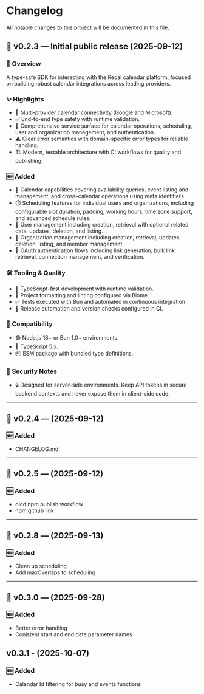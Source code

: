# Changelog

All notable changes to this project will be documented in this file.

## 🚀 v0.2.3 — Initial public release (2025-09-12)

### 🧭 Overview
A type-safe SDK for interacting with the Recal calendar platform, focused on building robust calendar integrations across leading providers.

### ✨ Highlights
- 📅 Multi-provider calendar connectivity (Google and Microsoft).
- ✅ End-to-end type safety with runtime validation.
- 🧩 Comprehensive service surface for calendar operations, scheduling, user and organization management, and authentication.
- ⚠️ Clear error semantics with domain-specific error types for reliable handling.
- 🏗️ Modern, testable architecture with CI workflows for quality and publishing.

### 🆕 Added
- 📅 Calendar capabilities covering availability queries, event listing and management, and cross-calendar operations using meta identifiers.
- ⏱️ Scheduling features for individual users and organizations, including configurable slot duration, padding, working hours, time zone support, and advanced schedule rules.
- 👤 User management including creation, retrieval with optional related data, updates, deletion, and listing.
- 🏢 Organization management including creation, retrieval, updates, deletion, listing, and member management.
- 🔑 OAuth authentication flows including link generation, bulk link retrieval, connection management, and verification.

### 🛠️ Tooling & Quality
- 🧰 TypeScript-first development with runtime validation.
- 🧹 Project formatting and linting configured via Biome.
- ✅ Tests executed with Bun and automated in continuous integration.
- 🚢 Release automation and version checks configured in CI.

### 🧩 Compatibility
- 🟢 Node.js 18+ or Bun 1.0+ environments.
- 📘 TypeScript 5.x.
- 📦 ESM package with bundled type definitions.

### 🔐 Security Notes
- 🔒 Designed for server-side environments. Keep API tokens in secure backend contexts and never expose them in client-side code.

---

## 🚀 v0.2.4 — (2025-09-12)

### 🆕 Added
- CHANGELOG.md

---

## 🚀 v0.2.5 — (2025-09-12)

### 🆕 Added
- oicd npm publish workflow
- npm github link

---

## 🚀 v0.2.8 — (2025-09-13)

### 🆕 Added
- Clean up scheduling
- Add maxOverlaps to scheduling

---

## 🚀 v0.3.0 — (2025-09-28)

### 🆕 Added
- Better error handling
- Conistent start and end date parameter names

## v0.3.1 - (2025-10-07)

### 🆕 Added
- Calendar Id filtering for busy and events functions

